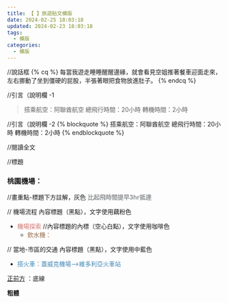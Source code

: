 ```yaml
---
title: 【 】旅遊貼文模版
date: 2024-02-25 18:03:18
updated: 2024-02-23 18:03:18
tags:
  - 模版
categories: 
  - 模版
---
```

//說話框
{% cq %} 每當我遊走睡睡醒醒邊緣，就會看見空姐推著餐車迎面走來，左右挪動了坐到僵硬的屁股，半張著眼把食物放進肚子。 {% endcq %}


//引言（說明欄 -1
>搭乘航空：阿聯酋航空
>總飛行時間：20小時
>轉機時間：2小時 

//引言（說明欄 -2
{% blockquote %}
搭乘航空：阿聯酋航空
總飛行時間：20小時
轉機時間：2小時
{% endblockquote %}

//閱讀全文
<!-- more -->

//標題
### 桃園機場：

//畫重點-標題下方註解，灰色
**<font color=#909497>比起飛時間提早3hr抵達</font>** 

// 機場流程
   內容標題（黑點），文字使用藕粉色
+ <font color=#D1756F>機場探索</font> 
//內容標題的內標（空心白點），文字使用咖啡色
  + <font color=#996D4C>飲水機：</font>

// 當地-市區的交通
   內容標題（黑點），文字使用中藍色 
+ <font color=#4287B5>搭火車：蓋威克機場–>維多利亞火車站</font>

 <u>正前方</u> ：底線

 **粗體** 